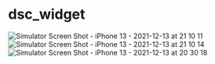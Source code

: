 # dsc_widget
![Simulator Screen Shot - iPhone 13 - 2021-12-13 at 21 10 11](https://user-images.githubusercontent.com/57248151/145865683-7da4afdd-4411-47a5-9d34-63584b78be46.png)
![Simulator Screen Shot - iPhone 13 - 2021-12-13 at 21 10 14](https://user-images.githubusercontent.com/57248151/145865689-80dbece4-df79-4f12-8368-2f2c3770764d.png)
![Simulator Screen Shot - iPhone 13 - 2021-12-13 at 20 30 18](https://user-images.githubusercontent.com/57248151/145865679-bcd7203a-9462-4e06-aba1-e3cb85044f01.png)
